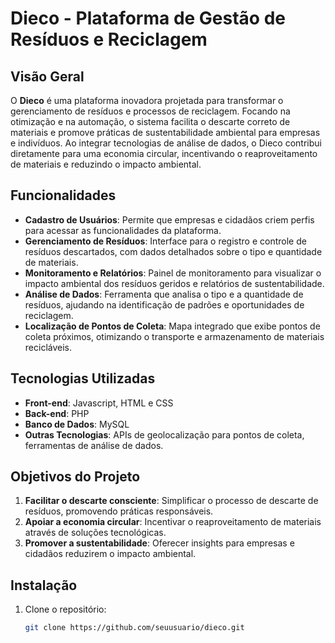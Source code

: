 # Dieco - Plataforma de Gestão de Resíduos e Reciclagem

## Visão Geral
O **Dieco** é uma plataforma inovadora projetada para transformar o gerenciamento de resíduos e processos de reciclagem. Focando na otimização e na automação, o sistema facilita o descarte correto de materiais e promove práticas de sustentabilidade ambiental para empresas e indivíduos. Ao integrar tecnologias de análise de dados, o Dieco contribui diretamente para uma economia circular, incentivando o reaproveitamento de materiais e reduzindo o impacto ambiental.

## Funcionalidades
- **Cadastro de Usuários**: Permite que empresas e cidadãos criem perfis para acessar as funcionalidades da plataforma.
- **Gerenciamento de Resíduos**: Interface para o registro e controle de resíduos descartados, com dados detalhados sobre o tipo e quantidade de materiais.
- **Monitoramento e Relatórios**: Painel de monitoramento para visualizar o impacto ambiental dos resíduos geridos e relatórios de sustentabilidade.
- **Análise de Dados**: Ferramenta que analisa o tipo e a quantidade de resíduos, ajudando na identificação de padrões e oportunidades de reciclagem.
- **Localização de Pontos de Coleta**: Mapa integrado que exibe pontos de coleta próximos, otimizando o transporte e armazenamento de materiais recicláveis.

## Tecnologias Utilizadas
- **Front-end**: Javascript, HTML e CSS
- **Back-end**: PHP
- **Banco de Dados**: MySQL
- **Outras Tecnologias**: APIs de geolocalização para pontos de coleta, ferramentas de análise de dados.

## Objetivos do Projeto
1. **Facilitar o descarte consciente**: Simplificar o processo de descarte de resíduos, promovendo práticas responsáveis.
2. **Apoiar a economia circular**: Incentivar o reaproveitamento de materiais através de soluções tecnológicas.
3. **Promover a sustentabilidade**: Oferecer insights para empresas e cidadãos reduzirem o impacto ambiental.

## Instalação
1. Clone o repositório:
   ```bash
   git clone https://github.com/seuusuario/dieco.git
